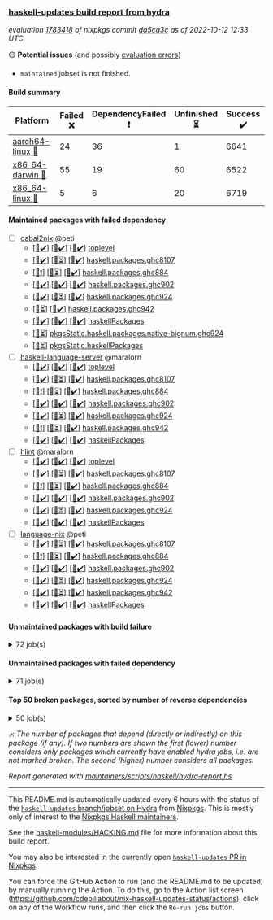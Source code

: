 ### [haskell-updates build report from hydra](https://hydra.nixos.org/jobset/nixpkgs/haskell-updates)
*evaluation [1783418](https://hydra.nixos.org/eval/1783418) of nixpkgs commit [da5ca3c](https://github.com/NixOS/nixpkgs/commits/da5ca3c24539083f7156103a06ef35f1e759dd00) as of 2022-10-12 12:33 UTC*

:yellow_circle: **Potential issues** (and possibly [evaluation errors](https://hydra.nixos.org/jobset/nixpkgs/haskell-updates))
  * `maintained` jobset is not finished.

#### Build summary

 | Platform | Failed :x: | DependencyFailed :heavy_exclamation_mark: | Unfinished :hourglass_flowing_sand: | Success :heavy_check_mark: | 
 | --- | --- | --- | --- | --- | 
 | [aarch64-linux :iphone:](https://hydra.nixos.org/eval/1783418?filter=.aarch64-linux) | 24 | 36 | 1 | 6641 | 
 | [x86_64-darwin :apple:](https://hydra.nixos.org/eval/1783418?filter=.x86_64-darwin) | 55 | 19 | 60 | 6522 | 
 | [x86_64-linux :penguin:](https://hydra.nixos.org/eval/1783418?filter=.x86_64-linux) | 5 | 6 | 20 | 6719 | 
#### Maintained packages with failed dependency
- [ ] [cabal2nix](https://hydra.nixos.org/eval/1783418?filter=cabal2nix) @peti
  - [[:iphone::heavy_check_mark:]](https://hydra.nixos.org/build/194839080) [[:apple::heavy_check_mark:]](https://hydra.nixos.org/build/194828679) [[:penguin::heavy_check_mark:]](https://hydra.nixos.org/build/194831332) [toplevel](https://hydra.nixos.org/eval/1783418?filter=cabal2nix)
  - [[:iphone::heavy_check_mark:]](https://hydra.nixos.org/build/194847457) [[:apple::hourglass_flowing_sand:]](https://hydra.nixos.org/build/194843146) [[:penguin::heavy_check_mark:]](https://hydra.nixos.org/build/194838402) [haskell.packages.ghc8107](https://hydra.nixos.org/eval/1783418?filter=haskell.packages.ghc8107.cabal2nix)
  - [[:iphone::heavy_exclamation_mark:]](https://hydra.nixos.org/build/194841069) [[:apple::hourglass_flowing_sand:]](https://hydra.nixos.org/build/194832881) [[:penguin::heavy_check_mark:]](https://hydra.nixos.org/build/194834553) [haskell.packages.ghc884](https://hydra.nixos.org/eval/1783418?filter=haskell.packages.ghc884.cabal2nix)
  - [[:iphone::heavy_check_mark:]](https://hydra.nixos.org/build/194831380) [[:apple::heavy_check_mark:]](https://hydra.nixos.org/build/194828168) [[:penguin::heavy_check_mark:]](https://hydra.nixos.org/build/194828959) [haskell.packages.ghc902](https://hydra.nixos.org/eval/1783418?filter=haskell.packages.ghc902.cabal2nix)
  - [[:iphone::heavy_check_mark:]](https://hydra.nixos.org/build/194846741) [[:apple::hourglass_flowing_sand:]](https://hydra.nixos.org/build/194840011) [[:penguin::heavy_check_mark:]](https://hydra.nixos.org/build/194830971) [haskell.packages.ghc924](https://hydra.nixos.org/eval/1783418?filter=haskell.packages.ghc924.cabal2nix)
  -  [[:apple::hourglass_flowing_sand:]](https://hydra.nixos.org/build/194839214) [[:penguin::heavy_check_mark:]](https://hydra.nixos.org/build/194838473) [haskell.packages.ghc942](https://hydra.nixos.org/eval/1783418?filter=haskell.packages.ghc942.cabal2nix)
  - [[:iphone::heavy_check_mark:]](https://hydra.nixos.org/build/194828184) [[:apple::heavy_check_mark:]](https://hydra.nixos.org/build/194827872) [[:penguin::heavy_check_mark:]](https://hydra.nixos.org/build/194830010) [haskellPackages](https://hydra.nixos.org/eval/1783418?filter=haskellPackages.cabal2nix)
  -   [[:penguin::hourglass_flowing_sand:]](https://hydra.nixos.org/build/194841527) [pkgsStatic.haskell.packages.native-bignum.ghc924](https://hydra.nixos.org/eval/1783418?filter=pkgsStatic.haskell.packages.native-bignum.ghc924.cabal2nix)
  -   [[:penguin::hourglass_flowing_sand:]](https://hydra.nixos.org/build/194836596) [pkgsStatic.haskellPackages](https://hydra.nixos.org/eval/1783418?filter=pkgsStatic.haskellPackages.cabal2nix)
- [ ] [haskell-language-server](https://hydra.nixos.org/eval/1783418?filter=haskell-language-server) @maralorn
  - [[:iphone::heavy_check_mark:]](https://hydra.nixos.org/build/194830211) [[:apple::heavy_check_mark:]](https://hydra.nixos.org/build/194845421) [[:penguin::heavy_check_mark:]](https://hydra.nixos.org/build/194845388) [toplevel](https://hydra.nixos.org/eval/1783418?filter=haskell-language-server)
  - [[:iphone::heavy_check_mark:]](https://hydra.nixos.org/build/194844373) [[:apple::hourglass_flowing_sand:]](https://hydra.nixos.org/build/194847526) [[:penguin::heavy_check_mark:]](https://hydra.nixos.org/build/194844083) [haskell.packages.ghc8107](https://hydra.nixos.org/eval/1783418?filter=haskell.packages.ghc8107.haskell-language-server)
  - [[:iphone::heavy_exclamation_mark:]](https://hydra.nixos.org/build/194838525) [[:apple::hourglass_flowing_sand:]](https://hydra.nixos.org/build/194841290) [[:penguin::heavy_check_mark:]](https://hydra.nixos.org/build/194847881) [haskell.packages.ghc884](https://hydra.nixos.org/eval/1783418?filter=haskell.packages.ghc884.haskell-language-server)
  - [[:iphone::heavy_check_mark:]](https://hydra.nixos.org/build/194836784) [[:apple::heavy_check_mark:]](https://hydra.nixos.org/build/194835598) [[:penguin::heavy_check_mark:]](https://hydra.nixos.org/build/194843414) [haskell.packages.ghc902](https://hydra.nixos.org/eval/1783418?filter=haskell.packages.ghc902.haskell-language-server)
  - [[:iphone::heavy_check_mark:]](https://hydra.nixos.org/build/194844179) [[:apple::hourglass_flowing_sand:]](https://hydra.nixos.org/build/194838443) [[:penguin::heavy_check_mark:]](https://hydra.nixos.org/build/194841439) [haskell.packages.ghc924](https://hydra.nixos.org/eval/1783418?filter=haskell.packages.ghc924.haskell-language-server)
  - [[:iphone::heavy_exclamation_mark:]](https://hydra.nixos.org/build/194836424) [[:apple::hourglass_flowing_sand:]](https://hydra.nixos.org/build/194847869) [[:penguin::heavy_check_mark:]](https://hydra.nixos.org/build/194847291) [haskell.packages.ghc942](https://hydra.nixos.org/eval/1783418?filter=haskell.packages.ghc942.haskell-language-server)
  - [[:iphone::heavy_check_mark:]](https://hydra.nixos.org/build/194848394) [[:apple::heavy_check_mark:]](https://hydra.nixos.org/build/194839481) [[:penguin::heavy_check_mark:]](https://hydra.nixos.org/build/194838790) [haskellPackages](https://hydra.nixos.org/eval/1783418?filter=haskellPackages.haskell-language-server)
- [ ] [hlint](https://hydra.nixos.org/eval/1783418?filter=hlint) @maralorn
  - [[:iphone::heavy_check_mark:]](https://hydra.nixos.org/build/194843154) [[:apple::heavy_check_mark:]](https://hydra.nixos.org/build/194839704) [[:penguin::heavy_check_mark:]](https://hydra.nixos.org/build/194843298) [toplevel](https://hydra.nixos.org/eval/1783418?filter=hlint)
  - [[:iphone::heavy_check_mark:]](https://hydra.nixos.org/build/194835795) [[:apple::hourglass_flowing_sand:]](https://hydra.nixos.org/build/194844264) [[:penguin::heavy_check_mark:]](https://hydra.nixos.org/build/194843786) [haskell.packages.ghc8107](https://hydra.nixos.org/eval/1783418?filter=haskell.packages.ghc8107.hlint)
  - [[:iphone::heavy_exclamation_mark:]](https://hydra.nixos.org/build/194830458) [[:apple::hourglass_flowing_sand:]](https://hydra.nixos.org/build/194848169) [[:penguin::heavy_check_mark:]](https://hydra.nixos.org/build/194841828) [haskell.packages.ghc884](https://hydra.nixos.org/eval/1783418?filter=haskell.packages.ghc884.hlint)
  - [[:iphone::heavy_check_mark:]](https://hydra.nixos.org/build/194834846) [[:apple::heavy_check_mark:]](https://hydra.nixos.org/build/194841993) [[:penguin::heavy_check_mark:]](https://hydra.nixos.org/build/194837931) [haskell.packages.ghc902](https://hydra.nixos.org/eval/1783418?filter=haskell.packages.ghc902.hlint)
  - [[:iphone::heavy_check_mark:]](https://hydra.nixos.org/build/194832422) [[:apple::hourglass_flowing_sand:]](https://hydra.nixos.org/build/194834268) [[:penguin::heavy_check_mark:]](https://hydra.nixos.org/build/194834561) [haskell.packages.ghc924](https://hydra.nixos.org/eval/1783418?filter=haskell.packages.ghc924.hlint)
  - [[:iphone::heavy_check_mark:]](https://hydra.nixos.org/build/194833113) [[:apple::heavy_check_mark:]](https://hydra.nixos.org/build/194837281) [[:penguin::heavy_check_mark:]](https://hydra.nixos.org/build/194837973) [haskellPackages](https://hydra.nixos.org/eval/1783418?filter=haskellPackages.hlint)
- [ ] [language-nix](https://hydra.nixos.org/eval/1783418?filter=language-nix) @peti
  - [[:iphone::heavy_check_mark:]](https://hydra.nixos.org/build/194843521) [[:apple::hourglass_flowing_sand:]](https://hydra.nixos.org/build/194843461) [[:penguin::heavy_check_mark:]](https://hydra.nixos.org/build/194840657) [haskell.packages.ghc8107](https://hydra.nixos.org/eval/1783418?filter=haskell.packages.ghc8107.language-nix)
  - [[:iphone::heavy_exclamation_mark:]](https://hydra.nixos.org/build/194838401) [[:apple::hourglass_flowing_sand:]](https://hydra.nixos.org/build/194846026) [[:penguin::heavy_check_mark:]](https://hydra.nixos.org/build/194841364) [haskell.packages.ghc884](https://hydra.nixos.org/eval/1783418?filter=haskell.packages.ghc884.language-nix)
  - [[:iphone::heavy_check_mark:]](https://hydra.nixos.org/build/194839533) [[:apple::heavy_check_mark:]](https://hydra.nixos.org/build/194838259) [[:penguin::heavy_check_mark:]](https://hydra.nixos.org/build/194835033) [haskell.packages.ghc902](https://hydra.nixos.org/eval/1783418?filter=haskell.packages.ghc902.language-nix)
  - [[:iphone::heavy_check_mark:]](https://hydra.nixos.org/build/194838694) [[:apple::hourglass_flowing_sand:]](https://hydra.nixos.org/build/194830643) [[:penguin::heavy_check_mark:]](https://hydra.nixos.org/build/194843924) [haskell.packages.ghc924](https://hydra.nixos.org/eval/1783418?filter=haskell.packages.ghc924.language-nix)
  - [[:iphone::heavy_check_mark:]](https://hydra.nixos.org/build/194835198) [[:apple::hourglass_flowing_sand:]](https://hydra.nixos.org/build/194842632) [[:penguin::heavy_check_mark:]](https://hydra.nixos.org/build/194842903) [haskell.packages.ghc942](https://hydra.nixos.org/eval/1783418?filter=haskell.packages.ghc942.language-nix)
  - [[:iphone::heavy_check_mark:]](https://hydra.nixos.org/build/194845300) [[:apple::heavy_check_mark:]](https://hydra.nixos.org/build/194841799) [[:penguin::heavy_check_mark:]](https://hydra.nixos.org/build/194841839) [haskellPackages](https://hydra.nixos.org/eval/1783418?filter=haskellPackages.language-nix)
#### Unmaintained packages with build failure
<details><summary>72 job(s) </summary>

- [ ] [[:iphone::x:]](https://hydra.nixos.org/build/194839227) [[:apple::heavy_check_mark:]](https://hydra.nixos.org/build/194843520) [[:penguin::heavy_check_mark:]](https://hydra.nixos.org/build/194842676) [haskellPackages.OrderedBits](https://hydra.nixos.org/eval/1783418?filter=haskellPackages.OrderedBits)  :arrow_heading_up: 5 | 36
- [ ] [[:iphone::heavy_check_mark:]](https://hydra.nixos.org/build/194842301) [[:apple::x:]](https://hydra.nixos.org/build/194844682) [[:penguin::heavy_check_mark:]](https://hydra.nixos.org/build/194841823) [haskellPackages.persistent-postgresql](https://hydra.nixos.org/eval/1783418?filter=haskellPackages.persistent-postgresql)  :arrow_heading_up: 5 | 23
- [ ] [[:iphone::x:]](https://hydra.nixos.org/build/194832377) [[:apple::hourglass_flowing_sand:]](https://hydra.nixos.org/build/194833262) [[:penguin::x:]](https://hydra.nixos.org/build/194846378) [haskellPackages.hasql-transaction-io](https://hydra.nixos.org/eval/1783418?filter=haskellPackages.hasql-transaction-io)  :arrow_heading_up: 5 | 5
- [ ] [[:iphone::x:]](https://hydra.nixos.org/build/194841385) [[:apple::heavy_check_mark:]](https://hydra.nixos.org/build/194839882) [[:penguin::heavy_check_mark:]](https://hydra.nixos.org/build/194836509) [haskellPackages.hw-json-simd](https://hydra.nixos.org/eval/1783418?filter=haskellPackages.hw-json-simd)  :arrow_heading_up: 4 | 8
- [ ] [[:iphone::x:]](https://hydra.nixos.org/build/194839728) [[:apple::heavy_check_mark:]](https://hydra.nixos.org/build/194837107) [[:penguin::heavy_check_mark:]](https://hydra.nixos.org/build/194846912) [haskellPackages.hw-simd](https://hydra.nixos.org/eval/1783418?filter=haskellPackages.hw-simd)  :arrow_heading_up: 4 | 8
- [ ] [[:iphone::x:]](https://hydra.nixos.org/build/194841391) [[:apple::heavy_check_mark:]](https://hydra.nixos.org/build/194846332) [[:penguin::heavy_check_mark:]](https://hydra.nixos.org/build/194844735) [haskellPackages.long-double](https://hydra.nixos.org/eval/1783418?filter=haskellPackages.long-double)  :arrow_heading_up: 2 | 2
- [ ] [[:iphone::x:]](https://hydra.nixos.org/build/194848276) [[:apple::x:]](https://hydra.nixos.org/build/194848357) [[:penguin::heavy_check_mark:]](https://hydra.nixos.org/build/194846076) [haskellPackages.quic](https://hydra.nixos.org/eval/1783418?filter=haskellPackages.quic)  :arrow_heading_up: 2 | 2
- [ ] [[:iphone::x:]](https://hydra.nixos.org/build/194830647) [[:apple::heavy_check_mark:]](https://hydra.nixos.org/build/194845397) [[:penguin::heavy_check_mark:]](https://hydra.nixos.org/build/194834363) [haskellPackages.freetype2](https://hydra.nixos.org/eval/1783418?filter=haskellPackages.freetype2)  :arrow_heading_up: 1 | 8
- [ ] [[:iphone::x:]](https://hydra.nixos.org/build/194832557) [[:apple::x:]](https://hydra.nixos.org/build/194838170) [[:penguin::heavy_check_mark:]](https://hydra.nixos.org/build/194831937) [haskellPackages.easytensor](https://hydra.nixos.org/eval/1783418?filter=haskellPackages.easytensor)  :arrow_heading_up: 1 | 1
- [ ] [[:iphone::x:]](https://hydra.nixos.org/build/194841001) [[:apple::heavy_check_mark:]](https://hydra.nixos.org/build/194832775) [[:penguin::heavy_check_mark:]](https://hydra.nixos.org/build/194833038) [haskellPackages.nlopt-haskell](https://hydra.nixos.org/eval/1783418?filter=haskellPackages.nlopt-haskell)  :arrow_heading_up: 1 | 1
- [ ] [[:iphone::heavy_check_mark:]](https://hydra.nixos.org/build/194840409) [[:apple::x:]](https://hydra.nixos.org/build/194842783) [[:penguin::heavy_check_mark:]](https://hydra.nixos.org/build/194829118) [haskellPackages.openal-ffi](https://hydra.nixos.org/eval/1783418?filter=haskellPackages.openal-ffi)  :arrow_heading_up: 1 | 1
- [ ] [[:iphone::x:]](https://hydra.nixos.org/build/194833709) [[:apple::x:]](https://hydra.nixos.org/build/194846593) [[:penguin::heavy_check_mark:]](https://hydra.nixos.org/build/194833595) [haskellPackages.swisstable](https://hydra.nixos.org/eval/1783418?filter=haskellPackages.swisstable)  :arrow_heading_up: 1 | 1
- [ ] [[:iphone::x:]](https://hydra.nixos.org/build/194828207) [[:apple::heavy_check_mark:]](https://hydra.nixos.org/build/194843221) [[:penguin::heavy_check_mark:]](https://hydra.nixos.org/build/194843230) [haskellPackages.unicode-properties](https://hydra.nixos.org/eval/1783418?filter=haskellPackages.unicode-properties)  :arrow_heading_up: 1 | 1
- [ ] [[:iphone::x:]](https://hydra.nixos.org/build/194828166) [[:apple::heavy_check_mark:]](https://hydra.nixos.org/build/194829489) [[:penguin::heavy_check_mark:]](https://hydra.nixos.org/build/194847144) [haskellPackages.flatparse](https://hydra.nixos.org/eval/1783418?filter=haskellPackages.flatparse)  :arrow_heading_up: 0 | 15
- [ ] [[:iphone::heavy_check_mark:]](https://hydra.nixos.org/build/194841459) [[:apple::x:]](https://hydra.nixos.org/build/194847585) [[:penguin::heavy_check_mark:]](https://hydra.nixos.org/build/194841798) [haskellPackages.PyF](https://hydra.nixos.org/eval/1783418?filter=haskellPackages.PyF)  :arrow_heading_up: 0 | 4
- [ ] [[:iphone::heavy_check_mark:]](https://hydra.nixos.org/build/194833148) [[:apple::x:]](https://hydra.nixos.org/build/194844474) [[:penguin::heavy_check_mark:]](https://hydra.nixos.org/build/194831253) [haskellPackages.hmidi](https://hydra.nixos.org/eval/1783418?filter=haskellPackages.hmidi)  :arrow_heading_up: 0 | 4
- [ ] [[:iphone::heavy_check_mark:]](https://hydra.nixos.org/build/194835329) [[:apple::x:]](https://hydra.nixos.org/build/194830891) [[:penguin::heavy_check_mark:]](https://hydra.nixos.org/build/194842231) [haskellPackages.posix-socket](https://hydra.nixos.org/eval/1783418?filter=haskellPackages.posix-socket)  :arrow_heading_up: 0 | 2
- [ ] [[:iphone::heavy_check_mark:]](https://hydra.nixos.org/build/194837039) [[:apple::x:]](https://hydra.nixos.org/build/194845942) [[:penguin::heavy_check_mark:]](https://hydra.nixos.org/build/194836260) [haskellPackages.gi-gdkx11](https://hydra.nixos.org/eval/1783418?filter=haskellPackages.gi-gdkx11)  :arrow_heading_up: 0 | 1
- [ ] [[:iphone::heavy_check_mark:]](https://hydra.nixos.org/build/194834280) [[:apple::x:]](https://hydra.nixos.org/build/194841698) [[:penguin::heavy_check_mark:]](https://hydra.nixos.org/build/194844079) [haskellPackages.hamid](https://hydra.nixos.org/eval/1783418?filter=haskellPackages.hamid)  :arrow_heading_up: 0 | 1
- [ ] [[:iphone::heavy_check_mark:]](https://hydra.nixos.org/build/194844491) [[:apple::x:]](https://hydra.nixos.org/build/194842445) [[:penguin::heavy_check_mark:]](https://hydra.nixos.org/build/194842771) [haskellPackages.hmatrix-morpheus](https://hydra.nixos.org/eval/1783418?filter=haskellPackages.hmatrix-morpheus)  :arrow_heading_up: 0 | 1
- [ ] [[:iphone::heavy_check_mark:]](https://hydra.nixos.org/build/194847204) [[:apple::x:]](https://hydra.nixos.org/build/194829996) [[:penguin::heavy_check_mark:]](https://hydra.nixos.org/build/194829930) [haskellPackages.huckleberry](https://hydra.nixos.org/eval/1783418?filter=haskellPackages.huckleberry)  :arrow_heading_up: 0 | 1
- [ ] [[:iphone::x:]](https://hydra.nixos.org/build/194843483) [[:apple::heavy_check_mark:]](https://hydra.nixos.org/build/194828891) [[:penguin::heavy_check_mark:]](https://hydra.nixos.org/build/194846109) [haskellPackages.picosat](https://hydra.nixos.org/eval/1783418?filter=haskellPackages.picosat)  :arrow_heading_up: 0 | 1
- [ ] [[:iphone::heavy_check_mark:]](https://hydra.nixos.org/build/194832541) [[:apple::x:]](https://hydra.nixos.org/build/194845484) [[:penguin::heavy_check_mark:]](https://hydra.nixos.org/build/194830635) [haskellPackages.select](https://hydra.nixos.org/eval/1783418?filter=haskellPackages.select)  :arrow_heading_up: 0 | 1
- [ ] [[:iphone::heavy_check_mark:]](https://hydra.nixos.org/build/194844152) [[:apple::x:]](https://hydra.nixos.org/build/194832427) [[:penguin::heavy_check_mark:]](https://hydra.nixos.org/build/194847862) [haskellPackages.sysinfo](https://hydra.nixos.org/eval/1783418?filter=haskellPackages.sysinfo)  :arrow_heading_up: 0 | 1
- [ ] [[:iphone::heavy_check_mark:]](https://hydra.nixos.org/build/194841478) [[:apple::x:]](https://hydra.nixos.org/build/194844291) [[:penguin::heavy_check_mark:]](https://hydra.nixos.org/build/194847493) [haskellPackages.FractalArt](https://hydra.nixos.org/eval/1783418?filter=haskellPackages.FractalArt) 
- [ ] [[:iphone::x:]](https://hydra.nixos.org/build/194838610) [[:apple::heavy_check_mark:]](https://hydra.nixos.org/build/194838069) [[:penguin::heavy_check_mark:]](https://hydra.nixos.org/build/194845706) [haskellPackages.HsASA](https://hydra.nixos.org/eval/1783418?filter=haskellPackages.HsASA) 
- [ ] [[:iphone::x:]](https://hydra.nixos.org/build/194834111) [[:apple::x:]](https://hydra.nixos.org/build/194838447) [[:penguin::x:]](https://hydra.nixos.org/build/194832042) [haskellPackages.SDL-mpeg](https://hydra.nixos.org/eval/1783418?filter=haskellPackages.SDL-mpeg) 
- [ ] [[:iphone::heavy_check_mark:]](https://hydra.nixos.org/build/194841460) [[:apple::x:]](https://hydra.nixos.org/build/194842497) [[:penguin::heavy_check_mark:]](https://hydra.nixos.org/build/194844326) [haskellPackages.chiphunk](https://hydra.nixos.org/eval/1783418?filter=haskellPackages.chiphunk) 
- [ ] [[:iphone::x:]](https://hydra.nixos.org/build/194837867) [[:apple::heavy_check_mark:]](https://hydra.nixos.org/build/194841432) [[:penguin::heavy_check_mark:]](https://hydra.nixos.org/build/194829160) [haskellPackages.comfort-fftw](https://hydra.nixos.org/eval/1783418?filter=haskellPackages.comfort-fftw) 
- [ ] [[:iphone::heavy_check_mark:]](https://hydra.nixos.org/build/194833118) [[:apple::x:]](https://hydra.nixos.org/build/194843360) [[:penguin::heavy_check_mark:]](https://hydra.nixos.org/build/194837059) [haskellPackages.diskhash](https://hydra.nixos.org/eval/1783418?filter=haskellPackages.diskhash) 
- [ ] [[:iphone::heavy_check_mark:]](https://hydra.nixos.org/build/194836538) [[:apple::x:]](https://hydra.nixos.org/build/194839691) [[:penguin::heavy_check_mark:]](https://hydra.nixos.org/build/194830093) [haskellPackages.epub-tools](https://hydra.nixos.org/eval/1783418?filter=haskellPackages.epub-tools) 
- [ ] [[:iphone::heavy_check_mark:]](https://hydra.nixos.org/build/194840879) [[:apple::x:]](https://hydra.nixos.org/build/194838624) [[:penguin::heavy_check_mark:]](https://hydra.nixos.org/build/194844548) [haskellPackages.fudgets](https://hydra.nixos.org/eval/1783418?filter=haskellPackages.fudgets) 
- [ ] [[:iphone::heavy_check_mark:]](https://hydra.nixos.org/build/194835666) [[:apple::x:]](https://hydra.nixos.org/build/194844077) [[:penguin::heavy_check_mark:]](https://hydra.nixos.org/build/194841174) [haskellPackages.gerrit](https://hydra.nixos.org/eval/1783418?filter=haskellPackages.gerrit) 
- [ ] [[:iphone::heavy_check_mark:]](https://hydra.nixos.org/build/194838116) [[:apple::x:]](https://hydra.nixos.org/build/194842320) [[:penguin::heavy_check_mark:]](https://hydra.nixos.org/build/194830226) [haskellPackages.ghc-gc-hook](https://hydra.nixos.org/eval/1783418?filter=haskellPackages.ghc-gc-hook) 
- [ ] [[:apple::x:]](https://hydra.nixos.org/build/194844457) [haskellPackages.gi-gtkosxapplication](https://hydra.nixos.org/eval/1783418?filter=haskellPackages.gi-gtkosxapplication) 
- [ ] [[:iphone::x:]](https://hydra.nixos.org/build/194832611) [[:penguin::heavy_check_mark:]](https://hydra.nixos.org/build/194839300) [haskellPackages.gnome-keyring](https://hydra.nixos.org/eval/1783418?filter=haskellPackages.gnome-keyring) 
- [ ] [[:apple::x:]](https://hydra.nixos.org/build/194839099) [haskellPackages.gtk-mac-integration](https://hydra.nixos.org/eval/1783418?filter=haskellPackages.gtk-mac-integration) 
- [ ] [[:iphone::heavy_check_mark:]](https://hydra.nixos.org/build/194838816) [[:apple::x:]](https://hydra.nixos.org/build/194838361) [[:penguin::heavy_check_mark:]](https://hydra.nixos.org/build/194837101) [haskellPackages.gtk-traymanager](https://hydra.nixos.org/eval/1783418?filter=haskellPackages.gtk-traymanager) 
- [ ] [[:apple::x:]](https://hydra.nixos.org/build/194838148) [haskellPackages.gtk3-mac-integration](https://hydra.nixos.org/eval/1783418?filter=haskellPackages.gtk3-mac-integration) 
- [ ] [[:iphone::heavy_check_mark:]](https://hydra.nixos.org/build/194840280) [[:apple::x:]](https://hydra.nixos.org/build/194846523) [[:penguin::heavy_check_mark:]](https://hydra.nixos.org/build/194832823) [haskellPackages.hid](https://hydra.nixos.org/eval/1783418?filter=haskellPackages.hid) 
- [ ] [[:iphone::heavy_check_mark:]](https://hydra.nixos.org/build/194838049) [[:apple::x:]](https://hydra.nixos.org/build/194844957) [[:penguin::heavy_check_mark:]](https://hydra.nixos.org/build/194833950) [haskellPackages.highlight](https://hydra.nixos.org/eval/1783418?filter=haskellPackages.highlight) 
- [ ] [[:iphone::heavy_check_mark:]](https://hydra.nixos.org/build/194842405) [[:apple::x:]](https://hydra.nixos.org/build/194845606) [[:penguin::heavy_check_mark:]](https://hydra.nixos.org/build/194838384) [haskellPackages.hsshellscript](https://hydra.nixos.org/eval/1783418?filter=haskellPackages.hsshellscript) 
- [ ] [[:iphone::heavy_check_mark:]](https://hydra.nixos.org/build/194845382) [[:apple::x:]](https://hydra.nixos.org/build/194838169) [[:penguin::heavy_check_mark:]](https://hydra.nixos.org/build/194845563) [haskellPackages.hssourceinfo](https://hydra.nixos.org/eval/1783418?filter=haskellPackages.hssourceinfo) 
- [ ] [[:iphone::heavy_check_mark:]](https://hydra.nixos.org/build/194831787) [[:apple::x:]](https://hydra.nixos.org/build/194837241) [[:penguin::heavy_check_mark:]](https://hydra.nixos.org/build/194843471) [haskellPackages.interprocess](https://hydra.nixos.org/eval/1783418?filter=haskellPackages.interprocess) 
- [ ] [[:iphone::heavy_check_mark:]](https://hydra.nixos.org/build/194844392) [[:apple::x:]](https://hydra.nixos.org/build/194833246) [[:penguin::heavy_check_mark:]](https://hydra.nixos.org/build/194847049) [haskellPackages.intricacy](https://hydra.nixos.org/eval/1783418?filter=haskellPackages.intricacy) 
- [ ] [[:iphone::heavy_check_mark:]](https://hydra.nixos.org/build/194829915) [[:apple::x:]](https://hydra.nixos.org/build/194834097) [[:penguin::heavy_check_mark:]](https://hydra.nixos.org/build/194832616) [haskellPackages.ipcvar](https://hydra.nixos.org/eval/1783418?filter=haskellPackages.ipcvar) 
- [ ] [[:iphone::x:]](https://hydra.nixos.org/build/194839458) [[:apple::heavy_check_mark:]](https://hydra.nixos.org/build/194837826) [[:penguin::heavy_check_mark:]](https://hydra.nixos.org/build/194835304) [haskellPackages.jammittools](https://hydra.nixos.org/eval/1783418?filter=haskellPackages.jammittools) 
- [ ] [[:apple::x:]](https://hydra.nixos.org/build/194836266) [haskellPackages.kqueue](https://hydra.nixos.org/eval/1783418?filter=haskellPackages.kqueue) 
- [ ] [[:iphone::heavy_check_mark:]](https://hydra.nixos.org/build/194839785) [[:apple::x:]](https://hydra.nixos.org/build/194845406) [[:penguin::heavy_check_mark:]](https://hydra.nixos.org/build/194831239) [haskellPackages.linux-framebuffer](https://hydra.nixos.org/eval/1783418?filter=haskellPackages.linux-framebuffer) 
- [ ] [[:iphone::heavy_check_mark:]](https://hydra.nixos.org/build/194844777) [[:apple::x:]](https://hydra.nixos.org/build/194836444) [[:penguin::heavy_check_mark:]](https://hydra.nixos.org/build/194837151) [haskellPackages.mediawiki2latex](https://hydra.nixos.org/eval/1783418?filter=haskellPackages.mediawiki2latex) 
- [ ] [[:iphone::heavy_check_mark:]](https://hydra.nixos.org/build/194839625) [[:apple::x:]](https://hydra.nixos.org/build/194834056) [[:penguin::heavy_check_mark:]](https://hydra.nixos.org/build/194830399) [haskellPackages.memfd](https://hydra.nixos.org/eval/1783418?filter=haskellPackages.memfd) 
- [ ] [[:iphone::heavy_check_mark:]](https://hydra.nixos.org/build/194838708) [[:apple::x:]](https://hydra.nixos.org/build/194834147) [[:penguin::heavy_check_mark:]](https://hydra.nixos.org/build/194832300) [haskellPackages.mercury-api](https://hydra.nixos.org/eval/1783418?filter=haskellPackages.mercury-api) 
- [ ] [[:iphone::heavy_check_mark:]](https://hydra.nixos.org/build/194845897) [[:apple::x:]](https://hydra.nixos.org/build/194845247) [[:penguin::heavy_check_mark:]](https://hydra.nixos.org/build/194831133) [haskellPackages.nano-cryptr](https://hydra.nixos.org/eval/1783418?filter=haskellPackages.nano-cryptr) 
- [ ] [[:iphone::heavy_check_mark:]](https://hydra.nixos.org/build/194847334) [[:apple::x:]](https://hydra.nixos.org/build/194844670) [[:penguin::heavy_check_mark:]](https://hydra.nixos.org/build/194834352) [haskellPackages.nix-serve-ng](https://hydra.nixos.org/eval/1783418?filter=haskellPackages.nix-serve-ng) 
- [ ] [[:iphone::heavy_check_mark:]](https://hydra.nixos.org/build/194832725) [[:apple::x:]](https://hydra.nixos.org/build/194847813) [[:penguin::heavy_check_mark:]](https://hydra.nixos.org/build/194832691) [haskellPackages.phatsort](https://hydra.nixos.org/eval/1783418?filter=haskellPackages.phatsort) 
- [ ] [[:iphone::heavy_check_mark:]](https://hydra.nixos.org/build/194842617) [[:apple::x:]](https://hydra.nixos.org/build/194839656) [[:penguin::heavy_check_mark:]](https://hydra.nixos.org/build/194846875) [haskellPackages.ping-wrapper](https://hydra.nixos.org/eval/1783418?filter=haskellPackages.ping-wrapper) 
- [ ] [[:iphone::x:]](https://hydra.nixos.org/build/194833197) [[:apple::hourglass_flowing_sand:]](https://hydra.nixos.org/build/194844445) [[:penguin::x:]](https://hydra.nixos.org/build/194847757) [haskellPackages.posit](https://hydra.nixos.org/eval/1783418?filter=haskellPackages.posit) 
- [ ] [[:iphone::heavy_check_mark:]](https://hydra.nixos.org/build/194842643) [[:apple::x:]](https://hydra.nixos.org/build/194830264) [[:penguin::heavy_check_mark:]](https://hydra.nixos.org/build/194836394) [haskellPackages.posix-timer](https://hydra.nixos.org/eval/1783418?filter=haskellPackages.posix-timer) 
- [ ] [[:iphone::heavy_check_mark:]](https://hydra.nixos.org/build/194840371) [[:apple::x:]](https://hydra.nixos.org/build/194839496) [[:penguin::heavy_check_mark:]](https://hydra.nixos.org/build/194831652) [haskellPackages.procex](https://hydra.nixos.org/eval/1783418?filter=haskellPackages.procex) 
- [ ] [[:iphone::heavy_check_mark:]](https://hydra.nixos.org/build/194831962) [[:apple::x:]](https://hydra.nixos.org/build/194842724) [[:penguin::heavy_check_mark:]](https://hydra.nixos.org/build/194835307) [haskellPackages.pthread](https://hydra.nixos.org/eval/1783418?filter=haskellPackages.pthread) 
- [ ] [[:iphone::x:]](https://hydra.nixos.org/build/194840172) [[:apple::heavy_check_mark:]](https://hydra.nixos.org/build/194842754) [[:penguin::heavy_check_mark:]](https://hydra.nixos.org/build/194838352) [haskellPackages.risc386](https://hydra.nixos.org/eval/1783418?filter=haskellPackages.risc386) 
- [ ] [[:iphone::x:]](https://hydra.nixos.org/build/194841604) [[:apple::x:]](https://hydra.nixos.org/build/194846496) [[:penguin::x:]](https://hydra.nixos.org/build/194828533) [haskellPackages.satchmo-backends](https://hydra.nixos.org/eval/1783418?filter=haskellPackages.satchmo-backends) 
- [ ] [[:iphone::x:]](https://hydra.nixos.org/build/194830557) [[:apple::x:]](https://hydra.nixos.org/build/194833800) [[:penguin::x:]](https://hydra.nixos.org/build/194834628) [haskellPackages.satchmo-minisat](https://hydra.nixos.org/eval/1783418?filter=haskellPackages.satchmo-minisat) 
- [ ] [[:iphone::heavy_check_mark:]](https://hydra.nixos.org/build/194842531) [[:apple::x:]](https://hydra.nixos.org/build/194848209) [[:penguin::heavy_check_mark:]](https://hydra.nixos.org/build/194835078) [haskellPackages.sfml-audio](https://hydra.nixos.org/eval/1783418?filter=haskellPackages.sfml-audio) 
- [ ] [[:iphone::heavy_check_mark:]](https://hydra.nixos.org/build/194845306) [[:apple::x:]](https://hydra.nixos.org/build/194848005) [[:penguin::heavy_check_mark:]](https://hydra.nixos.org/build/194847926) [haskellPackages.skews](https://hydra.nixos.org/eval/1783418?filter=haskellPackages.skews) 
- [ ] [[:iphone::x:]](https://hydra.nixos.org/build/194840059) [[:apple::x:]](https://hydra.nixos.org/build/194844685) [[:penguin::heavy_check_mark:]](https://hydra.nixos.org/build/194845090) [haskellPackages.slugify](https://hydra.nixos.org/eval/1783418?filter=haskellPackages.slugify) 
- [ ] [[:iphone::heavy_check_mark:]](https://hydra.nixos.org/build/194833832) [[:apple::x:]](https://hydra.nixos.org/build/194837451) [[:penguin::heavy_check_mark:]](https://hydra.nixos.org/build/194833890) [haskellPackages.tailfile-hinotify](https://hydra.nixos.org/eval/1783418?filter=haskellPackages.tailfile-hinotify) 
- [ ] [[:iphone::x:]](https://hydra.nixos.org/build/194828616) [[:apple::heavy_check_mark:]](https://hydra.nixos.org/build/194833085) [[:penguin::heavy_check_mark:]](https://hydra.nixos.org/build/194844046) [haskellPackages.wiringPi](https://hydra.nixos.org/eval/1783418?filter=haskellPackages.wiringPi) 
- [ ] [[:iphone::heavy_check_mark:]](https://hydra.nixos.org/build/194832579) [[:apple::x:]](https://hydra.nixos.org/build/194841095) [[:penguin::heavy_check_mark:]](https://hydra.nixos.org/build/194833053) [haskellPackages.xmonad-utils](https://hydra.nixos.org/eval/1783418?filter=haskellPackages.xmonad-utils) 
- [ ] [[:iphone::heavy_check_mark:]](https://hydra.nixos.org/build/194841252) [[:apple::x:]](https://hydra.nixos.org/build/194841295) [[:penguin::heavy_check_mark:]](https://hydra.nixos.org/build/194837266) [haskellPackages.yoga](https://hydra.nixos.org/eval/1783418?filter=haskellPackages.yoga) 
- [ ] [[:iphone::heavy_check_mark:]](https://hydra.nixos.org/build/194834242) [[:apple::x:]](https://hydra.nixos.org/build/194827994) [[:penguin::heavy_check_mark:]](https://hydra.nixos.org/build/194845139) [haskellPackages.zot](https://hydra.nixos.org/eval/1783418?filter=haskellPackages.zot) 
- [ ] [[:iphone::heavy_check_mark:]](https://hydra.nixos.org/build/194845229) [[:apple::x:]](https://hydra.nixos.org/build/194828574) [[:penguin::heavy_check_mark:]](https://hydra.nixos.org/build/194846992) [haskellPackages.zxcvbn-c](https://hydra.nixos.org/eval/1783418?filter=haskellPackages.zxcvbn-c) 
</details>

#### Unmaintained packages with failed dependency
<details><summary>71 job(s) </summary>

- [ ] [ghc-lib-parser-ex](https://hydra.nixos.org/eval/1783418?filter=ghc-lib-parser-ex)  :arrow_heading_up: 17 | 38
  - [[:iphone::heavy_check_mark:]](https://hydra.nixos.org/build/194834337) [[:apple::hourglass_flowing_sand:]](https://hydra.nixos.org/build/194843027) [[:penguin::heavy_check_mark:]](https://hydra.nixos.org/build/194839839) [haskell.packages.ghc8107](https://hydra.nixos.org/eval/1783418?filter=haskell.packages.ghc8107.ghc-lib-parser-ex)
  - [[:iphone::heavy_exclamation_mark:]](https://hydra.nixos.org/build/194847882) [[:apple::hourglass_flowing_sand:]](https://hydra.nixos.org/build/194835466) [[:penguin::heavy_check_mark:]](https://hydra.nixos.org/build/194836557) [haskell.packages.ghc884](https://hydra.nixos.org/eval/1783418?filter=haskell.packages.ghc884.ghc-lib-parser-ex)
  - [[:iphone::heavy_check_mark:]](https://hydra.nixos.org/build/194844562) [[:apple::heavy_check_mark:]](https://hydra.nixos.org/build/194838672) [[:penguin::heavy_check_mark:]](https://hydra.nixos.org/build/194843489) [haskell.packages.ghc902](https://hydra.nixos.org/eval/1783418?filter=haskell.packages.ghc902.ghc-lib-parser-ex)
  - [[:iphone::heavy_check_mark:]](https://hydra.nixos.org/build/194838792) [[:apple::hourglass_flowing_sand:]](https://hydra.nixos.org/build/194838841) [[:penguin::heavy_check_mark:]](https://hydra.nixos.org/build/194835580) [haskell.packages.ghc924](https://hydra.nixos.org/eval/1783418?filter=haskell.packages.ghc924.ghc-lib-parser-ex)
  - [[:iphone::heavy_check_mark:]](https://hydra.nixos.org/build/194833468) [[:apple::hourglass_flowing_sand:]](https://hydra.nixos.org/build/194836640) [[:penguin::heavy_check_mark:]](https://hydra.nixos.org/build/194837129) [haskell.packages.ghc942](https://hydra.nixos.org/eval/1783418?filter=haskell.packages.ghc942.ghc-lib-parser-ex)
  - [[:iphone::heavy_check_mark:]](https://hydra.nixos.org/build/194847105) [[:apple::heavy_check_mark:]](https://hydra.nixos.org/build/194843661) [[:penguin::heavy_check_mark:]](https://hydra.nixos.org/build/194837595) [haskellPackages](https://hydra.nixos.org/eval/1783418?filter=haskellPackages.ghc-lib-parser-ex)
- [ ] [[:iphone::heavy_check_mark:]](https://hydra.nixos.org/build/194837286) [[:apple::heavy_exclamation_mark:]](https://hydra.nixos.org/build/194829088) [[:penguin::heavy_check_mark:]](https://hydra.nixos.org/build/194830424) [haskellPackages.esqueleto](https://hydra.nixos.org/eval/1783418?filter=haskellPackages.esqueleto)  :arrow_heading_up: 5 | 21
- [ ] [[:iphone::heavy_exclamation_mark:]](https://hydra.nixos.org/build/194835493) [[:apple::heavy_check_mark:]](https://hydra.nixos.org/build/194829777) [[:penguin::heavy_check_mark:]](https://hydra.nixos.org/build/194834790) [haskellPackages.PrimitiveArray](https://hydra.nixos.org/eval/1783418?filter=haskellPackages.PrimitiveArray)  :arrow_heading_up: 4 | 35
- [ ] [hpack](https://hydra.nixos.org/eval/1783418?filter=hpack)  :arrow_heading_up: 4 | 14
  - [[:iphone::heavy_check_mark:]](https://hydra.nixos.org/build/194839726) [[:apple::heavy_check_mark:]](https://hydra.nixos.org/build/194839479) [[:penguin::heavy_check_mark:]](https://hydra.nixos.org/build/194835099) [toplevel](https://hydra.nixos.org/eval/1783418?filter=hpack)
  - [[:iphone::heavy_check_mark:]](https://hydra.nixos.org/build/194837141) [[:apple::hourglass_flowing_sand:]](https://hydra.nixos.org/build/194837060) [[:penguin::heavy_check_mark:]](https://hydra.nixos.org/build/194848287) [haskell.packages.ghc8107](https://hydra.nixos.org/eval/1783418?filter=haskell.packages.ghc8107.hpack)
  - [[:iphone::heavy_exclamation_mark:]](https://hydra.nixos.org/build/194847906) [[:apple::hourglass_flowing_sand:]](https://hydra.nixos.org/build/194843023) [[:penguin::heavy_check_mark:]](https://hydra.nixos.org/build/194834250) [haskell.packages.ghc884](https://hydra.nixos.org/eval/1783418?filter=haskell.packages.ghc884.hpack)
  - [[:iphone::heavy_check_mark:]](https://hydra.nixos.org/build/194846861) [[:apple::heavy_check_mark:]](https://hydra.nixos.org/build/194847268) [[:penguin::heavy_check_mark:]](https://hydra.nixos.org/build/194846273) [haskell.packages.ghc902](https://hydra.nixos.org/eval/1783418?filter=haskell.packages.ghc902.hpack)
  - [[:iphone::heavy_check_mark:]](https://hydra.nixos.org/build/194844081) [[:apple::hourglass_flowing_sand:]](https://hydra.nixos.org/build/194837659) [[:penguin::heavy_check_mark:]](https://hydra.nixos.org/build/194837916) [haskell.packages.ghc924](https://hydra.nixos.org/eval/1783418?filter=haskell.packages.ghc924.hpack)
  - [[:iphone::heavy_exclamation_mark:]](https://hydra.nixos.org/build/194839955) [[:apple::hourglass_flowing_sand:]](https://hydra.nixos.org/build/194836667) [[:penguin::heavy_check_mark:]](https://hydra.nixos.org/build/194839020) [haskell.packages.ghc942](https://hydra.nixos.org/eval/1783418?filter=haskell.packages.ghc942.hpack)
  - [[:iphone::heavy_check_mark:]](https://hydra.nixos.org/build/194836108) [[:apple::heavy_check_mark:]](https://hydra.nixos.org/build/194840095) [[:penguin::heavy_check_mark:]](https://hydra.nixos.org/build/194835956) [haskellPackages](https://hydra.nixos.org/eval/1783418?filter=haskellPackages.hpack)
- [ ] [[:iphone::heavy_exclamation_mark:]](https://hydra.nixos.org/build/194831394) [[:apple::hourglass_flowing_sand:]](https://hydra.nixos.org/build/194833677) [[:penguin::heavy_exclamation_mark:]](https://hydra.nixos.org/build/194836645) [haskellPackages.hasql-streams-core](https://hydra.nixos.org/eval/1783418?filter=haskellPackages.hasql-streams-core)  :arrow_heading_up: 4 | 4
- [ ] [[:iphone::heavy_exclamation_mark:]](https://hydra.nixos.org/build/194830933) [[:apple::heavy_check_mark:]](https://hydra.nixos.org/build/194833003) [[:penguin::heavy_check_mark:]](https://hydra.nixos.org/build/194845208) [haskellPackages.BiobaseTypes](https://hydra.nixos.org/eval/1783418?filter=haskellPackages.BiobaseTypes)  :arrow_heading_up: 3 | 21
- [ ] [[:iphone::heavy_exclamation_mark:]](https://hydra.nixos.org/build/194834823) [[:apple::heavy_check_mark:]](https://hydra.nixos.org/build/194838245) [[:penguin::heavy_check_mark:]](https://hydra.nixos.org/build/194834094) [haskellPackages.hw-json-standard-cursor](https://hydra.nixos.org/eval/1783418?filter=haskellPackages.hw-json-standard-cursor)  :arrow_heading_up: 2 | 6
- [ ] [[:iphone::heavy_exclamation_mark:]](https://hydra.nixos.org/build/194848036) [[:apple::heavy_check_mark:]](https://hydra.nixos.org/build/194838989) [[:penguin::heavy_check_mark:]](https://hydra.nixos.org/build/194840770) [haskellPackages.hw-json-simple-cursor](https://hydra.nixos.org/eval/1783418?filter=haskellPackages.hw-json-simple-cursor)  :arrow_heading_up: 2 | 4
- [ ] [[:iphone::heavy_exclamation_mark:]](https://hydra.nixos.org/build/194829219) [[:apple::heavy_check_mark:]](https://hydra.nixos.org/build/194829103) [[:penguin::heavy_check_mark:]](https://hydra.nixos.org/build/194832178) [haskellPackages.BiobaseENA](https://hydra.nixos.org/eval/1783418?filter=haskellPackages.BiobaseENA)  :arrow_heading_up: 1 | 18
- [ ] [hoogle](https://hydra.nixos.org/eval/1783418?filter=hoogle)  :arrow_heading_up: 1 | 3
  - [[:iphone::heavy_check_mark:]](https://hydra.nixos.org/build/194836269) [[:apple::hourglass_flowing_sand:]](https://hydra.nixos.org/build/194844394) [[:penguin::heavy_check_mark:]](https://hydra.nixos.org/build/194835506) [haskell.packages.ghc8107](https://hydra.nixos.org/eval/1783418?filter=haskell.packages.ghc8107.hoogle)
  - [[:iphone::heavy_exclamation_mark:]](https://hydra.nixos.org/build/194839962) [[:apple::hourglass_flowing_sand:]](https://hydra.nixos.org/build/194836742) [[:penguin::heavy_check_mark:]](https://hydra.nixos.org/build/194846304) [haskell.packages.ghc884](https://hydra.nixos.org/eval/1783418?filter=haskell.packages.ghc884.hoogle)
  - [[:iphone::heavy_check_mark:]](https://hydra.nixos.org/build/194833535) [[:apple::heavy_check_mark:]](https://hydra.nixos.org/build/194828575) [[:penguin::heavy_check_mark:]](https://hydra.nixos.org/build/194840384) [haskell.packages.ghc902](https://hydra.nixos.org/eval/1783418?filter=haskell.packages.ghc902.hoogle)
  - [[:iphone::heavy_check_mark:]](https://hydra.nixos.org/build/194841301) [[:apple::hourglass_flowing_sand:]](https://hydra.nixos.org/build/194848347) [[:penguin::heavy_check_mark:]](https://hydra.nixos.org/build/194834034) [haskell.packages.ghc924](https://hydra.nixos.org/eval/1783418?filter=haskell.packages.ghc924.hoogle)
  - [[:iphone::heavy_exclamation_mark:]](https://hydra.nixos.org/build/194833021) [[:apple::hourglass_flowing_sand:]](https://hydra.nixos.org/build/194837628) [[:penguin::heavy_check_mark:]](https://hydra.nixos.org/build/194836869) [haskell.packages.ghc942](https://hydra.nixos.org/eval/1783418?filter=haskell.packages.ghc942.hoogle)
  - [[:iphone::heavy_check_mark:]](https://hydra.nixos.org/build/194843227) [[:apple::heavy_check_mark:]](https://hydra.nixos.org/build/194843190) [[:penguin::heavy_check_mark:]](https://hydra.nixos.org/build/194842033) [haskellPackages](https://hydra.nixos.org/eval/1783418?filter=haskellPackages.hoogle)
- [ ] [[:iphone::heavy_exclamation_mark:]](https://hydra.nixos.org/build/194846185) [[:apple::heavy_check_mark:]](https://hydra.nixos.org/build/194834240) [[:penguin::heavy_check_mark:]](https://hydra.nixos.org/build/194833215) [haskellPackages.hw-json](https://hydra.nixos.org/eval/1783418?filter=haskellPackages.hw-json)  :arrow_heading_up: 1 | 3
- [ ] [[:iphone::heavy_exclamation_mark:]](https://hydra.nixos.org/build/194842130) [[:apple::heavy_exclamation_mark:]](https://hydra.nixos.org/build/194843045) [[:penguin::heavy_check_mark:]](https://hydra.nixos.org/build/194833047) [haskellPackages.http3](https://hydra.nixos.org/eval/1783418?filter=haskellPackages.http3)  :arrow_heading_up: 1 | 1
- [ ] [[:iphone::heavy_check_mark:]](https://hydra.nixos.org/build/194838898) [[:apple::heavy_exclamation_mark:]](https://hydra.nixos.org/build/194837225) [[:penguin::heavy_check_mark:]](https://hydra.nixos.org/build/194835095) [haskellPackages.persistent-postgresql-streaming](https://hydra.nixos.org/eval/1783418?filter=haskellPackages.persistent-postgresql-streaming)  :arrow_heading_up: 1 | 1
- [ ] [[:iphone::heavy_check_mark:]](https://hydra.nixos.org/build/194846688) [[:apple::heavy_exclamation_mark:]](https://hydra.nixos.org/build/194832384) [[:penguin::heavy_check_mark:]](https://hydra.nixos.org/build/194840182) [haskellPackages.wss-client](https://hydra.nixos.org/eval/1783418?filter=haskellPackages.wss-client)  :arrow_heading_up: 1 | 1
- [ ] [[:iphone::heavy_exclamation_mark:]](https://hydra.nixos.org/build/194835631) [[:apple::heavy_check_mark:]](https://hydra.nixos.org/build/194847627) [[:penguin::heavy_check_mark:]](https://hydra.nixos.org/build/194834994) [haskellPackages.BiobaseXNA](https://hydra.nixos.org/eval/1783418?filter=haskellPackages.BiobaseXNA)  :arrow_heading_up: 0 | 17
- [ ] [[:iphone::heavy_exclamation_mark:]](https://hydra.nixos.org/build/194839299) [[:apple::heavy_check_mark:]](https://hydra.nixos.org/build/194834534) [[:penguin::heavy_check_mark:]](https://hydra.nixos.org/build/194846987) [haskellPackages.BiobaseFasta](https://hydra.nixos.org/eval/1783418?filter=haskellPackages.BiobaseFasta)  :arrow_heading_up: 0 | 3
- [ ] [[:iphone::heavy_exclamation_mark:]](https://hydra.nixos.org/build/194840219) [[:apple::heavy_check_mark:]](https://hydra.nixos.org/build/194844594) [[:penguin::heavy_check_mark:]](https://hydra.nixos.org/build/194837669) [haskellPackages.hw-dsv](https://hydra.nixos.org/eval/1783418?filter=haskellPackages.hw-dsv)  :arrow_heading_up: 0 | 3
- [ ] [[:iphone::heavy_exclamation_mark:]](https://hydra.nixos.org/build/194828661) [[:apple::heavy_check_mark:]](https://hydra.nixos.org/build/194841634) [[:penguin::heavy_check_mark:]](https://hydra.nixos.org/build/194837061) [haskellPackages.hw-json-lens](https://hydra.nixos.org/eval/1783418?filter=haskellPackages.hw-json-lens)  :arrow_heading_up: 0 | 1
- [ ] [[:iphone::heavy_check_mark:]](https://hydra.nixos.org/build/194843790) [[:apple::heavy_exclamation_mark:]](https://hydra.nixos.org/build/194843543) [[:penguin::heavy_check_mark:]](https://hydra.nixos.org/build/194837430) [haskellPackages.snaplet-persistent](https://hydra.nixos.org/eval/1783418?filter=haskellPackages.snaplet-persistent)  :arrow_heading_up: 0 | 1
- [ ] [[:iphone::heavy_exclamation_mark:]](https://hydra.nixos.org/build/194827979) [[:apple::heavy_check_mark:]](https://hydra.nixos.org/build/194837846) [[:penguin::heavy_check_mark:]](https://hydra.nixos.org/build/194841759) [haskellPackages.align-audio](https://hydra.nixos.org/eval/1783418?filter=haskellPackages.align-audio) 
- [ ] [[:iphone::heavy_check_mark:]](https://hydra.nixos.org/build/194842653) [[:apple::heavy_exclamation_mark:]](https://hydra.nixos.org/build/194837608) [[:penguin::heavy_check_mark:]](https://hydra.nixos.org/build/194845080) [haskellPackages.bcp47-orphans](https://hydra.nixos.org/eval/1783418?filter=haskellPackages.bcp47-orphans) 
- [ ] [cabal2nix-unstable](https://hydra.nixos.org/eval/1783418?filter=cabal2nix-unstable) 
  - [[:iphone::heavy_check_mark:]](https://hydra.nixos.org/build/194836091) [[:apple::hourglass_flowing_sand:]](https://hydra.nixos.org/build/194829640) [[:penguin::heavy_check_mark:]](https://hydra.nixos.org/build/194835165) [haskell.packages.ghc8107](https://hydra.nixos.org/eval/1783418?filter=haskell.packages.ghc8107.cabal2nix-unstable)
  - [[:iphone::heavy_exclamation_mark:]](https://hydra.nixos.org/build/194836725) [[:apple::hourglass_flowing_sand:]](https://hydra.nixos.org/build/194846953) [[:penguin::heavy_check_mark:]](https://hydra.nixos.org/build/194835006) [haskell.packages.ghc884](https://hydra.nixos.org/eval/1783418?filter=haskell.packages.ghc884.cabal2nix-unstable)
  - [[:iphone::heavy_check_mark:]](https://hydra.nixos.org/build/194835217) [[:apple::heavy_check_mark:]](https://hydra.nixos.org/build/194833957) [[:penguin::heavy_check_mark:]](https://hydra.nixos.org/build/194843071) [haskell.packages.ghc902](https://hydra.nixos.org/eval/1783418?filter=haskell.packages.ghc902.cabal2nix-unstable)
  - [[:iphone::heavy_check_mark:]](https://hydra.nixos.org/build/194830255) [[:apple::hourglass_flowing_sand:]](https://hydra.nixos.org/build/194830190) [[:penguin::heavy_check_mark:]](https://hydra.nixos.org/build/194844724) [haskell.packages.ghc924](https://hydra.nixos.org/eval/1783418?filter=haskell.packages.ghc924.cabal2nix-unstable)
  - [[:iphone::heavy_exclamation_mark:]](https://hydra.nixos.org/build/194848202) [[:apple::hourglass_flowing_sand:]](https://hydra.nixos.org/build/194843860) [[:penguin::heavy_check_mark:]](https://hydra.nixos.org/build/194836727) [haskell.packages.ghc942](https://hydra.nixos.org/eval/1783418?filter=haskell.packages.ghc942.cabal2nix-unstable)
  - [[:iphone::heavy_check_mark:]](https://hydra.nixos.org/build/194836198) [[:apple::heavy_check_mark:]](https://hydra.nixos.org/build/194834017) [[:penguin::heavy_check_mark:]](https://hydra.nixos.org/build/194839086) [haskellPackages](https://hydra.nixos.org/eval/1783418?filter=haskellPackages.cabal2nix-unstable)
- [ ] [[:iphone::heavy_exclamation_mark:]](https://hydra.nixos.org/build/194829345) [[:apple::heavy_exclamation_mark:]](https://hydra.nixos.org/build/194832815) [[:penguin::heavy_check_mark:]](https://hydra.nixos.org/build/194834422) [haskellPackages.easytensor-vulkan](https://hydra.nixos.org/eval/1783418?filter=haskellPackages.easytensor-vulkan) 
- [ ] [[:iphone::heavy_check_mark:]](https://hydra.nixos.org/build/194835802) [[:apple::heavy_exclamation_mark:]](https://hydra.nixos.org/build/194839604) [[:penguin::heavy_check_mark:]](https://hydra.nixos.org/build/194846233) [haskellPackages.espial](https://hydra.nixos.org/eval/1783418?filter=haskellPackages.espial) 
- [ ] [[:iphone::heavy_check_mark:]](https://hydra.nixos.org/build/194837329) [[:apple::heavy_exclamation_mark:]](https://hydra.nixos.org/build/194830053) [[:penguin::heavy_check_mark:]](https://hydra.nixos.org/build/194846434) [haskellPackages.esqueleto-streaming](https://hydra.nixos.org/eval/1783418?filter=haskellPackages.esqueleto-streaming) 
- [ ] [[:iphone::heavy_check_mark:]](https://hydra.nixos.org/build/194838265) [[:apple::heavy_exclamation_mark:]](https://hydra.nixos.org/build/194832492) [[:penguin::heavy_check_mark:]](https://hydra.nixos.org/build/194838142) [haskellPackages.experimenter](https://hydra.nixos.org/eval/1783418?filter=haskellPackages.experimenter) 
- [ ] [[:iphone::heavy_exclamation_mark:]](https://hydra.nixos.org/build/194839725) [[:apple::heavy_check_mark:]](https://hydra.nixos.org/build/194834058) [[:penguin::heavy_check_mark:]](https://hydra.nixos.org/build/194832780) [haskellPackages.harfbuzz-pure](https://hydra.nixos.org/eval/1783418?filter=haskellPackages.harfbuzz-pure) 
- [ ] [[:iphone::heavy_exclamation_mark:]](https://hydra.nixos.org/build/194845031) [[:apple::hourglass_flowing_sand:]](https://hydra.nixos.org/build/194834152) [[:penguin::heavy_exclamation_mark:]](https://hydra.nixos.org/build/194834525) [haskellPackages.hasql-streams-conduit](https://hydra.nixos.org/eval/1783418?filter=haskellPackages.hasql-streams-conduit) 
- [ ] [[:iphone::heavy_exclamation_mark:]](https://hydra.nixos.org/build/194834806) [[:apple::hourglass_flowing_sand:]](https://hydra.nixos.org/build/194832200) [[:penguin::heavy_exclamation_mark:]](https://hydra.nixos.org/build/194839335) [haskellPackages.hasql-streams-pipes](https://hydra.nixos.org/eval/1783418?filter=haskellPackages.hasql-streams-pipes) 
- [ ] [[:iphone::heavy_exclamation_mark:]](https://hydra.nixos.org/build/194837272) [[:apple::hourglass_flowing_sand:]](https://hydra.nixos.org/build/194839614) [[:penguin::heavy_exclamation_mark:]](https://hydra.nixos.org/build/194832485) [haskellPackages.hasql-streams-streaming](https://hydra.nixos.org/eval/1783418?filter=haskellPackages.hasql-streams-streaming) 
- [ ] [[:iphone::heavy_exclamation_mark:]](https://hydra.nixos.org/build/194836488) [[:apple::hourglass_flowing_sand:]](https://hydra.nixos.org/build/194840578) [[:penguin::heavy_exclamation_mark:]](https://hydra.nixos.org/build/194833542) [haskellPackages.hasql-streams-streamly](https://hydra.nixos.org/eval/1783418?filter=haskellPackages.hasql-streams-streamly) 
- [ ] [[:iphone::heavy_check_mark:]](https://hydra.nixos.org/build/194829014) [[:apple::heavy_exclamation_mark:]](https://hydra.nixos.org/build/194836261) [[:penguin::heavy_check_mark:]](https://hydra.nixos.org/build/194828555) [haskellPackages.heroku-persistent](https://hydra.nixos.org/eval/1783418?filter=haskellPackages.heroku-persistent) 
- [ ] [[:iphone::heavy_exclamation_mark:]](https://hydra.nixos.org/build/194828100) [[:apple::heavy_check_mark:]](https://hydra.nixos.org/build/194843032) [[:penguin::heavy_check_mark:]](https://hydra.nixos.org/build/194840782) [haskellPackages.hmatrix-nlopt](https://hydra.nixos.org/eval/1783418?filter=haskellPackages.hmatrix-nlopt) 
- [ ] [[:iphone::heavy_exclamation_mark:]](https://hydra.nixos.org/build/194843851) [[:apple::heavy_exclamation_mark:]](https://hydra.nixos.org/build/194836070) [[:penguin::heavy_check_mark:]](https://hydra.nixos.org/build/194836392) [haskellPackages.hs-swisstable-hashtables-class](https://hydra.nixos.org/eval/1783418?filter=haskellPackages.hs-swisstable-hashtables-class) 
- [ ] [[:iphone::heavy_exclamation_mark:]](https://hydra.nixos.org/build/194832905) [[:apple::heavy_check_mark:]](https://hydra.nixos.org/build/194836256) [[:penguin::heavy_check_mark:]](https://hydra.nixos.org/build/194830453) [haskellPackages.hw-simd-cli](https://hydra.nixos.org/eval/1783418?filter=haskellPackages.hw-simd-cli) 
- [ ] [[:iphone::heavy_check_mark:]](https://hydra.nixos.org/build/194841807) [[:apple::heavy_exclamation_mark:]](https://hydra.nixos.org/build/194835120) [[:penguin::heavy_check_mark:]](https://hydra.nixos.org/build/194844193) [haskellPackages.network-messagepack-rpc-websocket](https://hydra.nixos.org/eval/1783418?filter=haskellPackages.network-messagepack-rpc-websocket) 
- [ ] [[:iphone::heavy_check_mark:]](https://hydra.nixos.org/build/194836347) [[:apple::heavy_exclamation_mark:]](https://hydra.nixos.org/build/194835503) [[:penguin::heavy_check_mark:]](https://hydra.nixos.org/build/194846390) [haskellPackages.persistent-mtl](https://hydra.nixos.org/eval/1783418?filter=haskellPackages.persistent-mtl) 
- [ ] [[:iphone::heavy_check_mark:]](https://hydra.nixos.org/build/194835859) [[:apple::heavy_exclamation_mark:]](https://hydra.nixos.org/build/194842346) [[:penguin::heavy_check_mark:]](https://hydra.nixos.org/build/194833656) [haskellPackages.persistent-pagination](https://hydra.nixos.org/eval/1783418?filter=haskellPackages.persistent-pagination) 
- [ ] [[:iphone::heavy_check_mark:]](https://hydra.nixos.org/build/194831859) [[:apple::heavy_exclamation_mark:]](https://hydra.nixos.org/build/194838751) [[:penguin::heavy_check_mark:]](https://hydra.nixos.org/build/194830082) [haskellPackages.persistent-typed-db](https://hydra.nixos.org/eval/1783418?filter=haskellPackages.persistent-typed-db) 
- [ ] [[:iphone::heavy_exclamation_mark:]](https://hydra.nixos.org/build/194836196) [[:apple::heavy_check_mark:]](https://hydra.nixos.org/build/194843084) [[:penguin::heavy_check_mark:]](https://hydra.nixos.org/build/194847669) [haskellPackages.rounded](https://hydra.nixos.org/eval/1783418?filter=haskellPackages.rounded) 
- [ ] [[:iphone::heavy_exclamation_mark:]](https://hydra.nixos.org/build/194835341) [[:apple::heavy_check_mark:]](https://hydra.nixos.org/build/194845192) [[:penguin::heavy_check_mark:]](https://hydra.nixos.org/build/194840372) [haskellPackages.rounded-hw](https://hydra.nixos.org/eval/1783418?filter=haskellPackages.rounded-hw) 
- [ ] [[:iphone::heavy_exclamation_mark:]](https://hydra.nixos.org/build/194827944) [[:apple::heavy_exclamation_mark:]](https://hydra.nixos.org/build/194844086) [[:penguin::heavy_exclamation_mark:]](https://hydra.nixos.org/build/194835974) [haskellPackages.satchmo-examples](https://hydra.nixos.org/eval/1783418?filter=haskellPackages.satchmo-examples) 
- [ ] [[:iphone::heavy_exclamation_mark:]](https://hydra.nixos.org/build/194837108) [[:apple::heavy_check_mark:]](https://hydra.nixos.org/build/194841376) [[:penguin::heavy_check_mark:]](https://hydra.nixos.org/build/194830151) [haskellPackages.sound-collage](https://hydra.nixos.org/eval/1783418?filter=haskellPackages.sound-collage) 
- [ ] [[:iphone::heavy_exclamation_mark:]](https://hydra.nixos.org/build/194828373) [[:apple::heavy_check_mark:]](https://hydra.nixos.org/build/194847189) [[:penguin::heavy_check_mark:]](https://hydra.nixos.org/build/194840050) [haskellPackages.unicode-names](https://hydra.nixos.org/eval/1783418?filter=haskellPackages.unicode-names) 
- [ ] [[:iphone::heavy_exclamation_mark:]](https://hydra.nixos.org/build/194831262) [[:apple::heavy_exclamation_mark:]](https://hydra.nixos.org/build/194841875) [[:penguin::heavy_check_mark:]](https://hydra.nixos.org/build/194838589) [haskellPackages.warp-quic](https://hydra.nixos.org/eval/1783418?filter=haskellPackages.warp-quic) 
- [ ] [[:iphone::heavy_check_mark:]](https://hydra.nixos.org/build/194837472) [[:apple::heavy_exclamation_mark:]](https://hydra.nixos.org/build/194844187) [[:penguin::heavy_check_mark:]](https://hydra.nixos.org/build/194832192) [haskellPackages.xbattbar](https://hydra.nixos.org/eval/1783418?filter=haskellPackages.xbattbar) 
</details>

#### Top 50 broken packages, sorted by number of reverse dependencies
<details><summary>50 job(s) </summary>

[amazonka-core](https://packdeps.haskellers.com/reverse/amazonka-core) :arrow_heading_up: 185  
[gogol-core](https://packdeps.haskellers.com/reverse/gogol-core) :arrow_heading_up: 184  
[haskell98](https://packdeps.haskellers.com/reverse/haskell98) :arrow_heading_up: 153  
[enumerator](https://packdeps.haskellers.com/reverse/enumerator) :arrow_heading_up: 56  
[util](https://packdeps.haskellers.com/reverse/util) :arrow_heading_up: 49  
[derive](https://packdeps.haskellers.com/reverse/derive) :arrow_heading_up: 48  
[amazonka](https://packdeps.haskellers.com/reverse/amazonka) :arrow_heading_up: 43  
[accelerate](https://packdeps.haskellers.com/reverse/accelerate) :arrow_heading_up: 42  
[parseargs](https://packdeps.haskellers.com/reverse/parseargs) :arrow_heading_up: 42  
[MonadCatchIO-transformers](https://packdeps.haskellers.com/reverse/MonadCatchIO-transformers) :arrow_heading_up: 41  
[data-lens](https://packdeps.haskellers.com/reverse/data-lens) :arrow_heading_up: 33  
[rank1dynamic](https://packdeps.haskellers.com/reverse/rank1dynamic) :arrow_heading_up: 33  
[distributed-static](https://packdeps.haskellers.com/reverse/distributed-static) :arrow_heading_up: 31  
[language-ecmascript](https://packdeps.haskellers.com/reverse/language-ecmascript) :arrow_heading_up: 31  
[distributed-process](https://packdeps.haskellers.com/reverse/distributed-process) :arrow_heading_up: 30  
[iteratee](https://packdeps.haskellers.com/reverse/iteratee) :arrow_heading_up: 29  
[jmacro](https://packdeps.haskellers.com/reverse/jmacro) :arrow_heading_up: 29  
[mmsyn3](https://packdeps.haskellers.com/reverse/mmsyn3) :arrow_heading_up: 28  
[autodocodec-yaml](https://packdeps.haskellers.com/reverse/autodocodec-yaml) :arrow_heading_up: 27  
[crypto-numbers](https://packdeps.haskellers.com/reverse/crypto-numbers) :arrow_heading_up: 25  
[either-unwrap](https://packdeps.haskellers.com/reverse/either-unwrap) :arrow_heading_up: 25  
[sydtest](https://packdeps.haskellers.com/reverse/sydtest) :arrow_heading_up: 24  
[crypto-pubkey](https://packdeps.haskellers.com/reverse/crypto-pubkey) :arrow_heading_up: 22  
[haskelldb](https://packdeps.haskellers.com/reverse/haskelldb) :arrow_heading_up: 22  
[wxdirect](https://packdeps.haskellers.com/reverse/wxdirect) :arrow_heading_up: 22  
[alg](https://packdeps.haskellers.com/reverse/alg) :arrow_heading_up: 21  
[amazonka-s3](https://packdeps.haskellers.com/reverse/amazonka-s3) :arrow_heading_up: 21  
[mmsyn2](https://packdeps.haskellers.com/reverse/mmsyn2) :arrow_heading_up: 21  
[wxc](https://packdeps.haskellers.com/reverse/wxc) :arrow_heading_up: 21  
[biocore](https://packdeps.haskellers.com/reverse/biocore) :arrow_heading_up: 20  
[wxcore](https://packdeps.haskellers.com/reverse/wxcore) :arrow_heading_up: 20  
[attoparsec-enumerator](https://packdeps.haskellers.com/reverse/attoparsec-enumerator) :arrow_heading_up: 19  
[bytestring-show](https://packdeps.haskellers.com/reverse/bytestring-show) :arrow_heading_up: 19  
[fay](https://packdeps.haskellers.com/reverse/fay) :arrow_heading_up: 19  
[wx](https://packdeps.haskellers.com/reverse/wx) :arrow_heading_up: 19  
[asn1-data](https://packdeps.haskellers.com/reverse/asn1-data) :arrow_heading_up: 18  
[dbus-core](https://packdeps.haskellers.com/reverse/dbus-core) :arrow_heading_up: 18  
[gtksourceview2](https://packdeps.haskellers.com/reverse/gtksourceview2) :arrow_heading_up: 18  
[ukrainian-phonetics-basic](https://packdeps.haskellers.com/reverse/ukrainian-phonetics-basic) :arrow_heading_up: 18  
[HGamer3D-Data](https://packdeps.haskellers.com/reverse/HGamer3D-Data) :arrow_heading_up: 17  
[certificate](https://packdeps.haskellers.com/reverse/certificate) :arrow_heading_up: 17  
[dbus-client](https://packdeps.haskellers.com/reverse/dbus-client) :arrow_heading_up: 17  
[gconf](https://packdeps.haskellers.com/reverse/gconf) :arrow_heading_up: 17  
[gtk-serialized-event](https://packdeps.haskellers.com/reverse/gtk-serialized-event) :arrow_heading_up: 17  
[cuda](https://packdeps.haskellers.com/reverse/cuda) :arrow_heading_up: 16  
[happstack-jmacro](https://packdeps.haskellers.com/reverse/happstack-jmacro) :arrow_heading_up: 16  
[manatee-core](https://packdeps.haskellers.com/reverse/manatee-core) :arrow_heading_up: 16  
[monads-fd](https://packdeps.haskellers.com/reverse/monads-fd) :arrow_heading_up: 16  
[tls-extra](https://packdeps.haskellers.com/reverse/tls-extra) :arrow_heading_up: 16  
[ADPfusion](https://packdeps.haskellers.com/reverse/ADPfusion) :arrow_heading_up: 15  
</details>


*:arrow_heading_up:: The number of packages that depend (directly or indirectly) on this package (if any). If two numbers are shown the first (lower) number considers only packages which currently have enabled hydra jobs, i.e. are not marked broken. The second (higher) number considers all packages.*

*Report generated with [maintainers/scripts/haskell/hydra-report.hs](https://github.com/NixOS/nixpkgs/blob/haskell-updates/maintainers/scripts/haskell/hydra-report.sh)*


----------------------------------------------------------------------

This README.md is automatically updated every 6 hours with the status of the
[`haskell-updates` branch/jobset on Hydra](https://hydra.nixos.org/jobset/nixpkgs/haskell-updates)
from [Nixpkgs](https://github.com/NixOS/nixpkgs).  This is mostly only of
interest to the [Nixpkgs Haskell maintainers](https://github.com/orgs/NixOS/teams/haskell).

See the
[haskell-modules/HACKING.md](https://github.com/NixOS/nixpkgs/blob/haskell-updates/pkgs/development/haskell-modules/HACKING.md)
file for more information about this build report.

You may also be interested in the currently open
[`haskell-updates` PR in Nixpkgs](https://github.com/nixos/nixpkgs/pulls?q=is%3Apr+is%3Aopen+head%3Ahaskell-updates).

You can force the GitHub Action to run (and the README.md to be updated) by
manually running the Action.  To do this, go to the Action list screen
(https://github.com/cdepillabout/nix-haskell-updates-status/actions),
click on any of the Workflow runs, and then click the `Re-run jobs` button.
